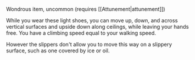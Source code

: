 Wondrous item, uncommon (requires [[Attunement|attunement]]) 

While you wear these light shoes, you can move up, down, and across vertical surfaces and upside down along ceilings, while leaving your hands free. You have a climbing speed equal to your walking speed. 

However the slippers don't allow you to move this way on a slippery surface, such as one covered by ice or oil.
